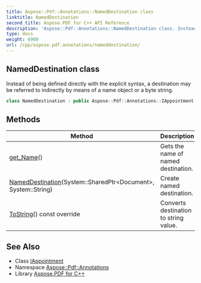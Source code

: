 ```yaml
---
title: Aspose::Pdf::Annotations::NamedDestination class
linktitle: NamedDestination
second_title: Aspose.PDF for C++ API Reference
description: 'Aspose::Pdf::Annotations::NamedDestination class. Instead of being defined directly with the explicit syntax, a destination may be referred to indirectly by means of a name object or a byte string in C++.'
type: docs
weight: 6900
url: /cpp/aspose.pdf.annotations/nameddestination/
---
```

## NamedDestination class


Instead of being defined directly with the explicit syntax, a destination may be referred to indirectly by means of a name object or a byte string.

```cpp
class NamedDestination : public Aspose::Pdf::Annotations::IAppointment
```

## Methods

| Method | Description |
| --- | --- |
| [get_Name](./get_name/)() | Gets the name of named destination. |
| [NamedDestination](./nameddestination/)(System::SharedPtr\<Document\>, System::String) | Create named destination. |
| [ToString](./tostring/)() const override | Converts destination to string value. |
## See Also

* Class [IAppointment](../iappointment/)
* Namespace [Aspose::Pdf::Annotations](../)
* Library [Aspose.PDF for C++](../../)
